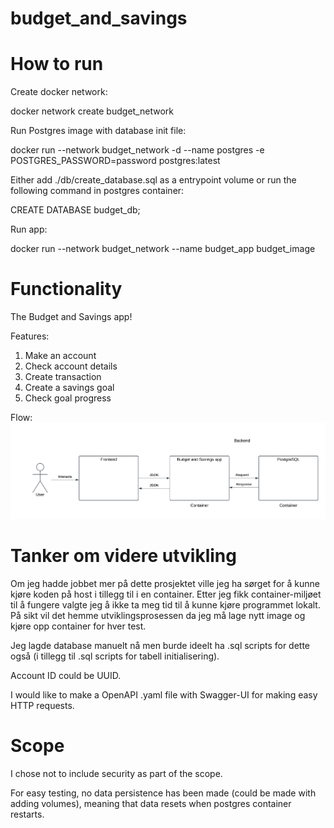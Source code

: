 # budget_and_savings

# How to run
Create docker network:

docker network create budget_network

Run Postgres image with database init file:

docker run --network budget_network -d --name postgres -e POSTGRES_PASSWORD=password postgres:latest

Either add ./db/create_database.sql as a entrypoint volume or run the following command in postgres container:

CREATE DATABASE budget_db;


Run app:

docker run --network budget_network --name budget_app budget_image

# Functionality
The Budget and Savings app!

Features:

1. Make an account
2. Check account details
3. Create transaction
4. Create a savings goal
5. Check goal progress

Flow:
![img not found](./diagram_budget_and_savings.png)


# Tanker om videre utvikling
Om jeg hadde jobbet mer på dette prosjektet ville jeg ha sørget for å kunne kjøre koden på host i tillegg til i en container. Etter jeg fikk container-miljøet til å fungere valgte jeg å ikke ta meg tid til å kunne kjøre programmet lokalt. På sikt vil det hemme utviklingsprosessen da jeg må lage nytt image og kjøre opp container for hver test.

Jeg lagde database manuelt nå men burde ideelt ha .sql scripts for dette også (i tillegg til .sql scripts for tabell initialisering).

Account ID could be UUID.

I would like to make a OpenAPI .yaml file with Swagger-UI for making easy HTTP requests.

# Scope
I chose not to include security as part of the scope.

For easy testing, no data persistence has been made (could be made with adding volumes), meaning that data resets when postgres container restarts.



